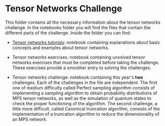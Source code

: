 # **Tensor Networks Challenge**


This folder contains all the necessary information about the tensor networks challenge. In the notebooks folder you will find the files that contain the different parts of the challenge. Inside the folder you can find:

- [Tensor networks tutorials](notebooks/Tensor_networks_tutorials.ipynb): notebook containing explanations about basic concepts and examples about tensor networks.

- Tensor networks exercises: notebook containing unsolved tensor networks exercises that must be completed before taking the challenge. These exercises provide a smoother entry to solving the challenges.

- Tensor networks challenge: notebook containing this year's **two** challenges. Each of the challenges in the file are independent. The first one of medium difficulty called Perfect sampling algorithm consists of implementing a sampling algorithm to obtain probability distributions of MPS tensor networks, as well as the simulation of quantum states to check the proper functioning of the algorithm. The second challenge, a little more difficult, called Canonical truncation algorithm, consists of the implementation of a truncation algorithm to reduce the dimensionality of an MPS network.


